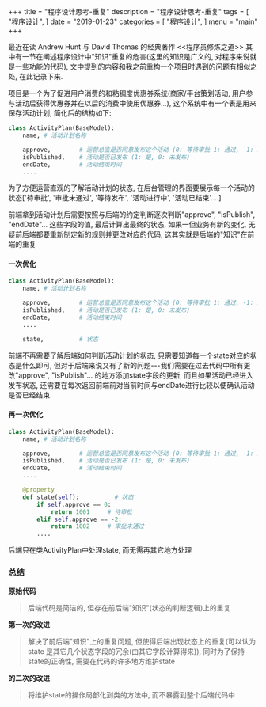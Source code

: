 +++
title = "程序设计思考-重复"
description = "程序设计思考-重复"
tags = [
    "程序设计",
]
date = "2019-01-23"
categories = [
    "程序设计",
]
menu = "main"
+++

最近在读 Andrew Hunt 与 David Thomas 的经典著作 <<程序员修炼之道>> 其中有一节在阐述程序设计中"知识"重复的危害(这里的知识是广义的, 对程序来说就是一些功能的代码), 文中提到的内容和我之前重构一个项目时遇到的问题有相似之处, 在此记录下来.<br>

项目是一个为了促进用户消费的和粘稠度优惠券系统(商家/平台策划活动, 用户参与活动后获得优惠券并在以后的消费中使用优惠券...), 这个系统中有一个表是用来保存活动计划, 简化后的结构如下:

```python
class ActivityPlan(BaseModel):
    name, # 活动计划名称

    approve,        # 运营总监是否同意发布这个活动 (0: 等待审批 1: 通过, -1: 未通过)
    isPublished,    # 活动是否已发布 (1: 是, 0: 未发布)
    endDate,        # 活动结束时间
    ....
```

为了方便运营直观的了解活动计划的状态, 在后台管理的界面要展示每一个活动的状态['待审批', '审批未通过', '等待发布', '活动进行中', '活动已结束'....]<br>

前端拿到活动计划后需要按照与后端的约定判断逐次判断"approve", "isPublish", "endDate"... 这些字段的值, 最后计算出最终的状态, 如果一但业务有新的变化, 无疑前后端都要重新制定新的规则并更改对应的代码, 这其实就是后端的"知识"在前端的重复<br>

#### 一次优化

```python
class ActivityPlan(BaseModel):
    name, # 活动计划名称

    approve,        # 运营总监是否同意发布这个活动 (0: 等待审批 1: 通过, -1: 未通过)
    isPublished,    # 活动是否已发布 (1: 是, 0: 未发布)
    endDate,        # 活动结束时间
    ....

    state,          # 状态
```

前端不再需要了解后端如何判断活动计划的状态, 只需要知道每一个state对应的状态是什么即可, 但对于后端来说又有了新的问题---我们需要在过去代码中所有更改"approve", "isPublish"... 的地方添加state字段的更新, 而且如果活动已经进入发布状态, 还需要在每次返回前端前对当前时间与endDate进行比较以便确认活动是否已经结束.

#### 再一次优化

```python
class ActivityPlan(BaseModel):
    name, # 活动计划名称

    approve,        # 运营总监是否同意发布这个活动 (0: 等待审批 1: 通过, -1: 未通过)
    isPublished,    # 活动是否已发布 (1: 是, 0: 未发布)
    endDate,        # 活动结束时间
    ....

    @property
    def state(self):          # 状态
        if self.approve == 0:
            return 1001     # 待审批
        elif self.approve == -2:
            return 1002     # 审批未通过
        ....
```

后端只在类ActivityPlan中处理state, 而无需再其它地方处理


### 总结

**原始代码**

> 后端代码是简洁的, 但存在前后端"知识"(状态的判断逻辑)上的重复

**第一次的改进**

> 解决了前后端"知识"上的重复问题, 但使得后端出现状态上的重复(可以认为 state 是其它几个状态字段的冗余(由其它字段计算得来)), 同时为了保持state的正确性, 需要在代码的许多地方维护state

**的二次的改进**

> 将维护state的操作局部化到类的方法中, 而不暴露到整个后端代码中
